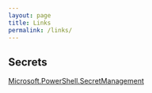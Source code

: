 ```yaml
---
layout: page
title: Links
permalink: /links/
---
```

## Secrets
[Microsoft.PowerShell.SecretManagement](https://github.com/PowerShell/SecretManagement)
